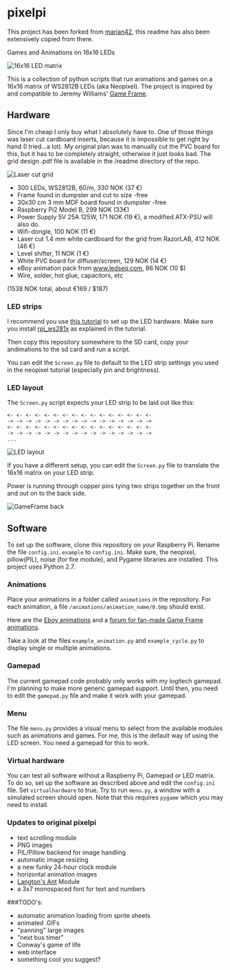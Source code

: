 # pixelpi
This project has been forked from [marian42](https://github.com/marian42/pixelpi), this readme has also been extensively copied from there.

Games and Animations on 16x16 LEDs

![16x16 LED matrix](https://github.com/Oftatkofta/pixelpi/blob/master/readme/my_gameFrame.jpg)

This is a collection of python scripts that run animations and games on a 16x16 matrix of WS2812B LEDs (aka Neopixel).
The project is inspired by and compatible to Jeremy Williams' [Game Frame](http://ledseq.com).

## Hardware

Since I'm cheap I only buy what I absolutely have to. One of those things was laser cut cardboard inserts, because it is impossible to get right by hand (I tried...a lot). My original plan was to manually cut the PVC board for this, but it has to be completely straight, otherwise it just looks bad. The grid design .pdf file is available in the /readme directory of the repo.

![Laser cut grid](https://github.com/Oftatkofta/pixelpi/blob/master/readme/laser_cut_grid.jpg)

- 300 LEDs, WS2812B, 60/m, 330 NOK (37 €)
- Frame found in dumpster and cut to size -free
- 30x30 cm 3 mm MDF board found in dumpster -free
- Raspberry Pi2 Model B, 299 NOK (33€)
- Power Supply 5V 25A 125W, 171 NOK (19 €), a modified ATX-PSU will also do.
- Wifi-dongle, 100 NOK (11 €)
- Laser cut 1.4 mm white cardboard for the grid from RazorLAB, 412 NOK (46 €)
- Level shifter, 11 NOK (1 €)
- White PVC board for diffuser/screen,  129 NOK (14 €)
- eBoy animation pack from www.ledseq.com, 86 NOK (10 $)
- Wire, solder, hot glue, capacitors, etc

(1538 NOK total, about €169 / $187)

### LED strips

I recommend you use [this tutorial](https://learn.adafruit.com/neopixels-on-raspberry-pi/overview) to set up the LED hardware.
Make sure you install [rpi_ws281x](https://github.com/jgarff/rpi_ws281x.git) as explained in the tutorial.

Then copy this repository somewhere to the SD card, copy your andimations to the sd card and run a script.

You can edit the `Screen.py` file to default to the LED strip settings you used in the neopixel tutorial (especially pin and brightness).

### LED layout

The `Screen.py` script expects your LED strip to be laid out like this:

```
<- <- <- <- <- <- <- <- <- <- <- <- <- <- <- <-
-> -> -> -> -> -> -> -> -> -> -> -> -> -> -> ->
<- <- <- <- <- <- <- <- <- <- <- <- <- <- <- <-
-> -> -> -> -> -> -> -> -> -> -> -> -> -> -> ->
...
```

![LED layout](https://github.com/Oftatkofta/pixelpi/blob/master/readme/top_LEDs.jpg)

If you have a different setup, you can edit the `Screen.py` file to translate the 16x16 matrix on your LED strip.

Power is running through copper pins tying two strips together on the front and out on to the back side.

![GameFrame back](https://github.com/Oftatkofta/pixelpi/blob/master/readme/back_power_and_data.jpg)

## Software

To set up the software, clone this repository on your Raspberry Pi. Rename the file `config.ini.example` to `config.ini`.
Make sure, the neopixel, pillow(PIL), noise (for fire module), and Pygame libraries are installed.
This project uses Python 2.7.

### Animations
Place your animations in a folder called `animations` in the repository. For each animation, a file `/animations/animation_name/0.bmp` should exist.

Here are the [Eboy animations](http://ledseq.com/product/game-frame-sd-files/) and a [forum for fan-made Game Frame animations](http://ledseq.com/forums/forum/game-frame/game-frame-art/).

Take a look at the files `example_animation.py` and `example_cycle.py` to display single or multiple animations.

### Gamepad
The current gamepad code probably only works with my logitech gamepad. I'm planning to make more generic gamepad support. Until then, you need to edit the `gamepad.py` file and make it work with your gamepad.

### Menu
The file `menu.py` provides a visual menu to select from the available modules such as animations and games. For me, this is the default way of using the LED screen. You need a gamepad for this to work.

### Virtual hardware
You can test all software without a Raspberry Pi, Gamepad or LED matrix. To do so, set up the software as described above and edit the `config.ini` file. Set `virtualhardware` to true. Try to run `menu.py`, a window with a simulated screen should open. Note that this requires `pygame` which you may need to install.

### Updates to original pixelpi

- text scrolling module
- PNG images
- PIL/Pillow backend for image handling
- automatic image resizing
- a new funky 24-hour clock module
- horizontal animation images
- [Langton's Ant](https://en.wikipedia.org/wiki/Langton%27s_ant) Module
- a 3x7 monospaced font for text and numbers

###TODO's:
- automatic animation loading from sprite sheets
- animated .GIFs
- "panning" large images
- "next bus timer"
- Conway's game of life
- web interface
- something cool you suggest?

